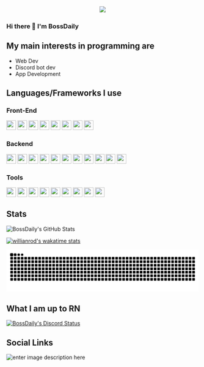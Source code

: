 <div align="center">
  <a href="https://bossdaily.dev/">
   <img src="https://bossdaily.dev/api/og" height="240"  />
  </a>
</div>


### Hi there 👋 I'm BossDaily

## My main interests in programming are 
- Web Dev
- Discord bot dev
- App Development

## Languages/Frameworks I use

### Front-End
<img src="https://cdn.jsdelivr.net/gh/devicons/devicon/icons/react/react-original.svg" height="25" width="25" /> <img src="https://cdn.jsdelivr.net/gh/devicons/devicon/icons/nextjs/nextjs-original.svg" height="25" width="25" /> <img src="https://cdn.jsdelivr.net/gh/devicons/devicon/icons/tailwindcss/tailwindcss-original.svg" height="25" width="25" /> <img src="https://cdn.jsdelivr.net/gh/devicons/devicon/icons/html5/html5-original.svg" height="25" width="25" /> <img src="https://raw.githubusercontent.com/xandemon/developer-icons/refs/heads/main/icons/css.svg" height="25" width="25" /> <img src="https://cdn.jsdelivr.net/gh/devicons/devicon/icons/javascript/javascript-original.svg" height="25" width="25" /> <img src="https://cdn.jsdelivr.net/gh/devicons/devicon/icons/typescript/typescript-original.svg" height="25" width="25" /> <img src="https://cdn.jsdelivr.net/gh/devicons/devicon/icons/svelte/svelte-original.svg" height="25" width="25" />

### Backend
<img src="https://cdn.jsdelivr.net/gh/devicons/devicon/icons/nodejs/nodejs-original.svg" height="25" width="25" /> <img src="https://cdn.jsdelivr.net/gh/devicons/devicon/icons/mysql/mysql-original.svg" height="25" width="25" /> <img src="https://cdn.jsdelivr.net/gh/devicons/devicon@latest/icons/prisma/prisma-original.svg" height="25" width="25" /> <img src="https://cdn.jsdelivr.net/gh/devicons/devicon/icons/discordjs/discordjs-original.svg" height="25" width="25" /> <img src="https://cdn.jsdelivr.net/gh/devicons/devicon/icons/python/python-original.svg" height="25" width="25" /> <img src="https://cdn.jsdelivr.net/gh/devicons/devicon/icons/java/java-original.svg" height="25" width="25" /> <img src="https://cdn.jsdelivr.net/gh/devicons/devicon/icons/cplusplus/cplusplus-original.svg" height="25" width="25" /> <img src="https://cdn.jsdelivr.net/gh/devicons/devicon/icons/docker/docker-plain.svg" height="25" width="25" /> <img src="https://cdn.jsdelivr.net/gh/devicons/devicon/icons/graphql/graphql-plain.svg" height="25" width="25" /> <img src="https://raw.githubusercontent.com/xandemon/developer-icons/refs/heads/main/icons/vercel-light.svg" height="25" width="25" /> <img src="https://raw.githubusercontent.com/xandemon/developer-icons/refs/heads/main/icons/supabase.svg" height="25" width="25" />

### Tools
<img src="https://cdn.jsdelivr.net/gh/devicons/devicon/icons/git/git-original.svg" height="25" width="25" /> <img src="https://cdn.jsdelivr.net/gh/devicons/devicon/icons/vscode/vscode-original.svg" height="25" width="25" /> <img src="https://cdn.jsdelivr.net/gh/devicons/devicon/icons/linux/linux-original.svg" height="25" width="25" /> <img src="https://cdn.jsdelivr.net/gh/devicons/devicon/icons/figma/figma-original.svg" height="25" width="25" /> <img src="https://raw.githubusercontent.com/xandemon/developer-icons/refs/heads/main/icons/github-light.svg" height="25" width="25" /> <img src="https://resources.jetbrains.com/storage/products/company/brand/logos/IntelliJ_IDEA_icon.svg" height="25" width="25" /> <img src="https://raw.githubusercontent.com/xandemon/developer-icons/refs/heads/main/icons/arc.svg" height="25" width="25" /> <img src="https://cdn.jsdelivr.net/gh/devicons/devicon/icons/trello/trello-plain.svg" height="25" width="25" /> <img src="https://cdn.jsdelivr.net/gh/devicons/devicon@latest/icons/notion/notion-original.svg" height="25" width="25" />

## Stats
![BossDaily's GitHub Stats](https://github-readme-stats.vercel.app/api?username=BossDaily&show_icons=true&bg_color=30,000000,434343&text_color=ffffff&title_color=ffffff&icon_color=ffffff)

[![willianrod's wakatime stats](https://github-readme-stats.vercel.app/api/wakatime?username=BossDaily&bg_color=30,000000,434343&text_color=ffffff&title_color=ffffff&layout=compact&custom_title=Top%20Languages)](https://github.com/anuraghazra/github-readme-stats)

![BossDailys contributions](https://raw.githubusercontent.com/BossDaily/BossDaily/refs/heads/output/github-contribution-grid-snake.svg)

## What I am up to RN
[![BossDaily's Discord Status](https://lanyard.cnrad.dev/api/274973338676494347?ignoreAppId=886578863147192350,962990036020756480)](https://discord.com/users/274973338676494347)

## Social Links
<a>![enter image description here](https://img.shields.io/badge/Discord-5865F2?style=for-the-badge&logo=discord&logoColor=white&label=bossdaily)</a>
